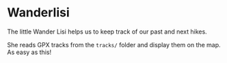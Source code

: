 # Wanderlisi

The little Wander Lisi helps us to keep track of our past and next hikes.

She reads GPX tracks from the `tracks/` folder and display them on the map. As easy as this!

